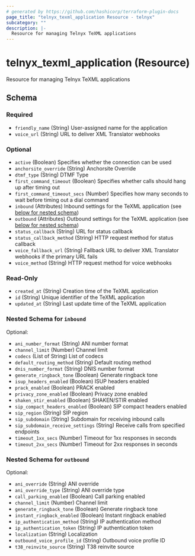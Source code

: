 ```yaml
---
# generated by https://github.com/hashicorp/terraform-plugin-docs
page_title: "telnyx_texml_application Resource - telnyx"
subcategory: ""
description: |-
  Resource for managing Telnyx TeXML applications
---
```


# telnyx_texml_application (Resource)

Resource for managing Telnyx TeXML applications



<!-- schema generated by tfplugindocs -->
## Schema

### Required

- `friendly_name` (String) User-assigned name for the application
- `voice_url` (String) URL to deliver XML Translator webhooks

### Optional

- `active` (Boolean) Specifies whether the connection can be used
- `anchorsite_override` (String) Anchorsite Override
- `dtmf_type` (String) DTMF Type
- `first_command_timeout` (Boolean) Specifies whether calls should hang up after timing out
- `first_command_timeout_secs` (Number) Specifies how many seconds to wait before timing out a dial command
- `inbound` (Attributes) Inbound settings for the TeXML application (see [below for nested schema](#nestedatt--inbound))
- `outbound` (Attributes) Outbound settings for the TeXML application (see [below for nested schema](#nestedatt--outbound))
- `status_callback` (String) URL for status callback
- `status_callback_method` (String) HTTP request method for status callback
- `voice_fallback_url` (String) Fallback URL to deliver XML Translator webhooks if the primary URL fails
- `voice_method` (String) HTTP request method for voice webhooks

### Read-Only

- `created_at` (String) Creation time of the TeXML application
- `id` (String) Unique identifier of the TeXML application
- `updated_at` (String) Last update time of the TeXML application

<a id="nestedatt--inbound"></a>
### Nested Schema for `inbound`

Optional:

- `ani_number_format` (String) ANI number format
- `channel_limit` (Number) Channel limit
- `codecs` (List of String) List of codecs
- `default_routing_method` (String) Default routing method
- `dnis_number_format` (String) DNIS number format
- `generate_ringback_tone` (Boolean) Generate ringback tone
- `isup_headers_enabled` (Boolean) ISUP headers enabled
- `prack_enabled` (Boolean) PRACK enabled
- `privacy_zone_enabled` (Boolean) Privacy zone enabled
- `shaken_stir_enabled` (Boolean) SHAKEN/STIR enabled
- `sip_compact_headers_enabled` (Boolean) SIP compact headers enabled
- `sip_region` (String) SIP region
- `sip_subdomain` (String) Subdomain for receiving inbound calls
- `sip_subdomain_receive_settings` (String) Receive calls from specified endpoints
- `timeout_1xx_secs` (Number) Timeout for 1xx responses in seconds
- `timeout_2xx_secs` (Number) Timeout for 2xx responses in seconds


<a id="nestedatt--outbound"></a>
### Nested Schema for `outbound`

Optional:

- `ani_override` (String) ANI override
- `ani_override_type` (String) ANI override type
- `call_parking_enabled` (Boolean) Call parking enabled
- `channel_limit` (Number) Channel limit
- `generate_ringback_tone` (Boolean) Generate ringback tone
- `instant_ringback_enabled` (Boolean) Instant ringback enabled
- `ip_authentication_method` (String) IP authentication method
- `ip_authentication_token` (String) IP authentication token
- `localization` (String) Localization
- `outbound_voice_profile_id` (String) Outbound voice profile ID
- `t38_reinvite_source` (String) T38 reinvite source
